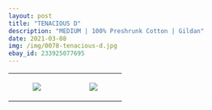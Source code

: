 ```yaml
---
layout: post
title: "TENACIOUS D"
description: "MEDIUM | 100% Preshrunk Cotton | Gildan"
date: 2021-03-08
img: /img/0078-tenacious-d.jpg
ebay_id: 233925077695
---
```




<table style="width:100%;"><tr><td style="vertical-align:top;">
      <figure class="tmblr-full" data-orig-height="2048" data-orig-width="1365" data-orig-src="https://concertshirts.netlify.app/shirts/0078/0078-01.jpg"><img src="https://64.media.tumblr.com/8a07764eb9cae1bd06fe3bda7f56a8be/4e50d8c3405e245a-a8/s540x810/33420bc5dcc61ee0dbdbb7d554a88ec281a1ca0b.jpg" data-orig-height="2048" data-orig-width="1365" data-orig-src="https://concertshirts.netlify.app/shirts/0078/0078-01.jpg"/></figure></td>
    <td style="vertical-align:top;">
      <figure class="tmblr-full" data-orig-height="2048" data-orig-width="1365" data-orig-src="https://concertshirts.netlify.app/shirts/0078/0078-02.jpg"><img src="https://64.media.tumblr.com/b1f043635a1db8ea1c5d5174f551451f/4e50d8c3405e245a-10/s540x810/24af214154414b1f98be132143f477bb46cd2ed5.jpg" data-orig-height="2048" data-orig-width="1365" data-orig-src="https://concertshirts.netlify.app/shirts/0078/0078-02.jpg"/></figure></td>
  </tr></table>
